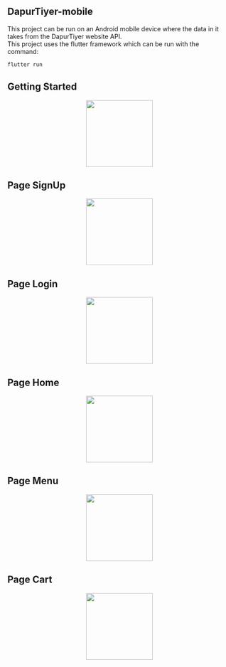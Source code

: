 ## DapurTiyer-mobile

This project can be run on an Android mobile device where the data in it takes from the DapurTiyer website API.
<br>
This project uses the flutter framework which can be run with the command:

```bash
flutter run
```


## Getting Started

<p align="center">
  <img src="https://github.com/hella001/DapurTiyer-mobile/blob/master/assets/images/splash.png" width="150" title="Page Started" alt="">
</p>

## Page SignUp

<p align="center">
  <img src="https://github.com/hella001/DapurTiyer-mobile/blob/master/assets/images/signup.png" width="150" title="Page SignUp" alt="">
</p>

## Page Login

<p align="center">
  <img src="https://github.com/hella001/DapurTiyer-mobile/blob/master/assets/images/login.png" width="150" title="Page Login" alt="">
</p>

## Page Home

<p align="center">
  <img src="https://github.com/hella001/DapurTiyer-mobile/blob/master/assets/images/home.png" width="150" title="Page Home" alt="">
</p>

## Page Menu

<p align="center">
  <img src="https://github.com/hella001/DapurTiyer-mobile/blob/master/assets/images/menu.png" width="150" title="Page Menu" alt="">
</p>

## Page Cart

<p align="center">
  <img src="https://github.com/hella001/DapurTiyer-mobile/blob/master/assets/images/keranjang.png" width="150" title="Page Cart" alt="">
</p>
